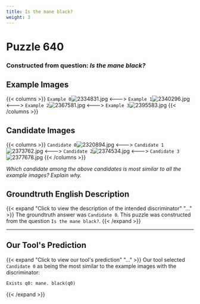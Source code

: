 ```yaml
---
title: Is the mane black?
weight: 3
---
```


# Puzzle 640
### Constructed from question: _Is the mane black?_


## Example Images
{{< columns >}}
`Example 0`![2334831.jpg](/gqa_images/2334831.jpg)
<--->
`Example 1`![2340296.jpg](/gqa_images/2340296.jpg)
<--->
`Example 2`![2367581.jpg](/gqa_images/2367581.jpg)
<--->
`Example 3`![2395583.jpg](/gqa_images/2395583.jpg)
{{< /columns >}}

## Candidate Images
{{< columns >}}
`Candidate 0`![2320894.jpg](/gqa_images/2320894.jpg)
<--->
`Candidate 1`![2373762.jpg](/gqa_images/2373762.jpg)
<--->
`Candidate 2`![2374534.jpg](/gqa_images/2374534.jpg)
<--->
`Candidate 3`![2377678.jpg](/gqa_images/2377678.jpg)
{{< /columns >}}

*Which candidate among the above candidates is most similar to all the example images? Explain why.*

## Groundtruth English Description

{{< expand "Click to view the description of the intended discriminator" "..." >}}
The groundtruth answer was `Candidate 0`. This puzzle was constructed from the question `Is the mane black?`.
{{< /expand >}}

---

## Our Tool's Prediction

{{< expand "Click to view our tool's prediction" "..." >}}
Our tool selected `Candidate 0` as being the most similar to the example images with the discriminator:
```plaintext
Exists q0: mane. black(q0)
```
{{< /expand >}}
